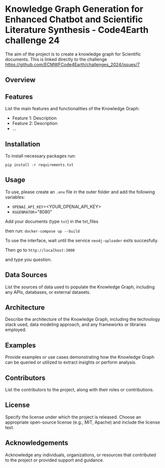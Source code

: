 # Knowledge Graph Generation for Enhanced Chatbot and Scientific Literature Synthesis - Code4Earth challenge 24
The aim of the project is to create a knowledge graph for Scientific documents. This is linked directly to the challenge https://github.com/ECMWFCode4Earth/challenges_2024/issues/7



## Overview


## Features

List the main features and functionalities of the Knowledge Graph:

- Feature 1: Description
- Feature 2: Description
- ...

## Installation

To install necessary packages run:

```
pip install -r requirements.txt
```

## Usage

To use, please create an `.env` file in the outer folder and add the following variables:

- `OPENAI_API_KEY`=<YOUR_OPENAI_API_KEY>
- `KGGENRATOR`="8080"

Add your documents (type `txt`) in the txt_files

then run: `docker-compose up --build`

To use the interface, wait until the service `neo4j-uploader` exits succesfully.

Then go to `http://localhost:3000`

and type you question.

## Data Sources

List the sources of data used to populate the Knowledge Graph, including any APIs, databases, or external datasets.

## Architecture

Describe the architecture of the Knowledge Graph, including the technology stack used, data modeling approach, and any frameworks or libraries employed.

## Examples

Provide examples or use cases demonstrating how the Knowledge Graph can be queried or utilized to extract insights or perform analysis.

## Contributors

List the contributors to the project, along with their roles or contributions.

## License

Specify the license under which the project is released. Choose an appropriate open-source license (e.g., MIT, Apache) and include the license text.

## Acknowledgements

Acknowledge any individuals, organizations, or resources that contributed to the project or provided support and guidance.

